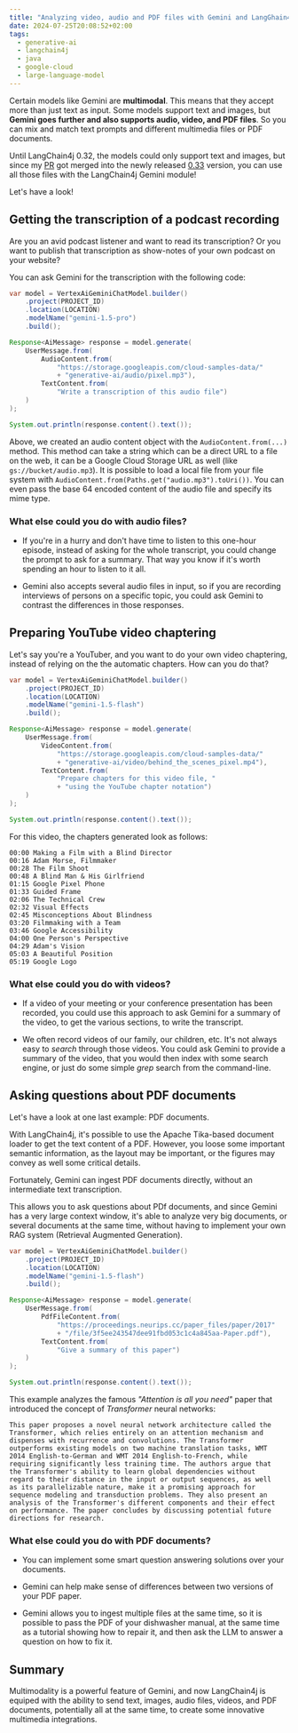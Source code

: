 ```yaml
---
title: "Analyzing video, audio and PDF files with Gemini and LangGhain4j"
date: 2024-07-25T20:08:52+02:00
tags:
  - generative-ai
  - langchain4j
  - java
  - google-cloud
  - large-language-model
---
```


Certain models like Gemini are **multimodal**.
This means that they accept more than just text as input.
Some models support text and images, but **Gemini goes further and also supports audio, video, and PDF files**.
So you can mix and match text prompts and different multimedia files or PDF documents.

Until LangChain4j 0.32, the models could only support text and images,
but since my [PR](https://github.com/langchain4j/langchain4j/pull/1464) got merged into the newly released
[0.33](https://github.com/langchain4j/langchain4j/releases/tag/0.33.0) version,
you can use all those files with the LangChain4j Gemini module!

Let's have a look!

## Getting the transcription of a podcast recording

Are you an avid podcast listener and want to read its transcription?
Or you want to publish that transcription as show-notes of your own podcast on your website?

You can ask Gemini for the transcription with the following code:

```java
var model = VertexAiGeminiChatModel.builder()
    .project(PROJECT_ID)
    .location(LOCATION)
    .modelName("gemini-1.5-pro")
    .build();

Response<AiMessage> response = model.generate(
    UserMessage.from(
        AudioContent.from(
            "https://storage.googleapis.com/cloud-samples-data/"
            + "generative-ai/audio/pixel.mp3"),
        TextContent.from(
            "Write a transcription of this audio file")
    )
);

System.out.println(response.content().text());
```

Above, we created an audio content object with the `AudioContent.from(...)` method.
This method can take a string which can be a direct URL to a file on the web,
it can be a Google Cloud Storage URL as well (like `gs://bucket/audio.mp3`).
It is possible to load a local file from your file system with `AudioContent.from(Paths.get("audio.mp3").toUri())`.
You can even pass the base 64 encoded content of the audio file and specify its mime type.

### What else could you do with audio files?

- If you're in a hurry and don't have time to listen to this one-hour episode,
  instead of asking for the whole transcript, you could change the prompt to ask for a summary.
  That way you know if it's worth spending an hour to listen to it all.

- Gemini also accepts several audio files in input, so if you are recording interviews of persons on a specific topic,
  you could ask Gemini to contrast the differences in those responses.

## Preparing YouTube video chaptering

Let's say you're a YouTuber, and you want to do your own video chaptering, instead of relying on the the automatic chapters.
How can you do that?

```java
var model = VertexAiGeminiChatModel.builder()
    .project(PROJECT_ID)
    .location(LOCATION)
    .modelName("gemini-1.5-flash")
    .build();

Response<AiMessage> response = model.generate(
    UserMessage.from(
        VideoContent.from(
            "https://storage.googleapis.com/cloud-samples-data/"
            + "generative-ai/video/behind_the_scenes_pixel.mp4"),
        TextContent.from(
            "Prepare chapters for this video file, "
            + "using the YouTube chapter notation")
    )
);

System.out.println(response.content().text());
```

For this video, the chapters generated look as follows:

```
00:00 Making a Film with a Blind Director
00:16 Adam Morse, Filmmaker
00:28 The Film Shoot
00:48 A Blind Man & His Girlfriend
01:15 Google Pixel Phone
01:33 Guided Frame
02:06 The Technical Crew
02:32 Visual Effects
02:45 Misconceptions About Blindness
03:20 Filmmaking with a Team
03:46 Google Accessibility
04:00 One Person's Perspective
04:29 Adam's Vision
05:03 A Beautiful Position
05:19 Google Logo
```

### What else could you do with videos?

- If a video of your meeting or your conference presentation has been recorded,
  you could use this approach to ask Gemini for a summary of the video, to get the various sections, to write the transcript.

- We often record videos of our family, our children, etc.
  It's not always easy to _search_ through those videos.
  You could ask Gemini to provide a summary of the video,
  that you would then index with some search engine, or just do some simple _grep_ search from the command-line.

## Asking questions about PDF documents

Let's have a look at one last example: PDF documents.

With LangChain4j, it's possible to use the Apache Tika-based document loader to get the text content of a PDF.
However, you loose some important semantic information, as the layout may be important,
or the figures may convey as well some critical details.

Fortunately, Gemini can ingest PDF documents directly, without an intermediate text transcription.

This allows you to ask questions about PDf documents, and since Gemini has a very large context window,
it's able to analyze very big documents, or several documents at the same time,
without having to implement your own RAG system (Retrieval Augmented Generation).

```java
var model = VertexAiGeminiChatModel.builder()
    .project(PROJECT_ID)
    .location(LOCATION)
    .modelName("gemini-1.5-flash")
    .build();

Response<AiMessage> response = model.generate(
    UserMessage.from(
        PdfFileContent.from(
            "https://proceedings.neurips.cc/paper_files/paper/2017"
            + "/file/3f5ee243547dee91fbd053c1c4a845aa-Paper.pdf"),
        TextContent.from(
            "Give a summary of this paper")
    )
);

System.out.println(response.content().text());
```

This example analyzes the famous _"Attention is all you need"_ paper that introduced the concept of _Transformer_ neural networks:

```
This paper proposes a novel neural network architecture called the
Transformer, which relies entirely on an attention mechanism and
dispenses with recurrence and convolutions. The Transformer
outperforms existing models on two machine translation tasks, WMT
2014 English-to-German and WMT 2014 English-to-French, while
requiring significantly less training time. The authors argue that
the Transformer's ability to learn global dependencies without
regard to their distance in the input or output sequences, as well
as its parallelizable nature, make it a promising approach for
sequence modeling and transduction problems. They also present an
analysis of the Transformer's different components and their effect
on performance. The paper concludes by discussing potential future
directions for research.
```

### What else could you do with PDF documents?

- You can implement some smart question answering solutions over your documents.

- Gemini can help make sense of differences between two versions of your PDF paper.

- Gemini allows you to ingest multiple files at the same time,
  so it is possible to pass the PDF of your dishwasher manual,
  at the same time as a tutorial showing how to repair it,
  and then ask the LLM to answer a question on how to fix it.

## Summary

Multimodality is a powerful feature of Gemini,
and now LangChain4j is equiped with the ability to send text, images, audio files, videos, and PDF documents,
potentially all at the same time, to create some innovative multimedia integrations.
